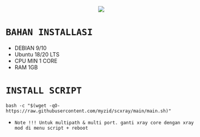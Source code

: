 <p align="center">
<img src="https://readme-typing-svg.herokuapp.com?color=%2336BCF7&center=true&vCenter=true&lines=SCRIPT+XRAY+ONLY+FV+STORES" />
</p>

# `BAHAN INSTALLASI`
- DEBIAN 9/10
- Ubuntu 18/20 LTS
- CPU MIN 1 CORE
- RAM 1GB

# `INSTALL SCRIPT`
```
bash -c "$(wget -qO- https://raw.githubusercontent.com/myzid/scxray/main/main.sh)"
```

- `Note !!! Untuk multipath & multi port. ganti xray core dengan xray mod di menu script + reboot`
